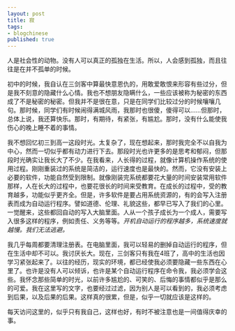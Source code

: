 ```yaml
---
layout: post
title: 寂
tags:
- blogchinese
published: true
---
```

人是社会性的动物。没有人可以真正的孤独在生活。所以，人会感到孤独，而且往往是在并不孤单的时候。

初中的时候，我自认在三剑客中算最快意恩仇的，用敢爱敢恨来形容有些过分，但是我不刻意的隐藏什么心情。我也不想朋友隐瞒什么，一些应该被称为秘密的东西成了不是秘密的秘密。但我并不是很在意，只是在同学们比较过分的时候嚷嚷几句。那时候，同学们有时候闹得满城风雨，我那时也很傻，傻得可以……但那时，总体上说，我还算快乐。那时，有期待，有紧张，有尴尬。那时，没有什么能使我伤心的晚上睡不着的事情。

我不想回忆初三到高一这段时光。太复杂了，现在想起来，那时我完全不以自我为中心，然而一切似乎都有动力进行下去。那段时光也许更多的是思考和郁闷，但那段时光确实让我长大了不少。在我看来，人长得的过程，就像计算机操作系统的使用过程。刚刚重装过的系统是简洁的，运行速度也是最快的。然而，它没有安装上必要的软件，功能自然受到限制。就像刚装完系统都要花大量的时间安装常用软件那样，人在长大的过程中，也要花很长的时间来受教育。在成长的过程中，受的教育越多，功能似乎更齐全。但是，许多软件是要占用系统资源的，有的会写入注册表而成为自动运行程序。譬如道德、伦理、礼貌这些，都早已写入了我们的心里。一觉醒来，这些都回自动的写入大脑里面。人从一个孩子成长为一个成人，需要写入很多这样的程序，例如责任、义务等等。*开机自动运行的程序越多，系统速度就越慢。我们无法逃避。*

我几乎每周都要清理注册表。在电脑里面，我可以轻易的删掉自动运行的程序，但在生活中却不可以。我讨厌长大。现在，三剑客只有我在4班了，高中的生活也因学习紧张起来了。以往的经历，现实的环境，都已经使我必须要隐藏一些东西在心里了。也许是没有人可以倾诉，也许是某个自动运行程序在命令我，我必须学会这些。我怀念那些简单的时光，以前许多尴尬的、可笑的、后悔的事情都似乎是那么的可爱。我在这里写的文字，也要经过过滤，因为别人是可以看到的，我必须考虑到后果，以及后果的后果。这样真的很累，但是，似乎一切就应该是这样的。

每天访问这里的，似乎只有我自己，这样也好，有时不被注意也是一间值得庆幸的事。
